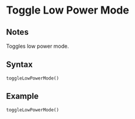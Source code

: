 # Toggle Low Power Mode
## Notes
Toggles low power mode.
## Syntax
```
toggleLowPowerMode()
```
## Example
```
toggleLowPowerMode()
```